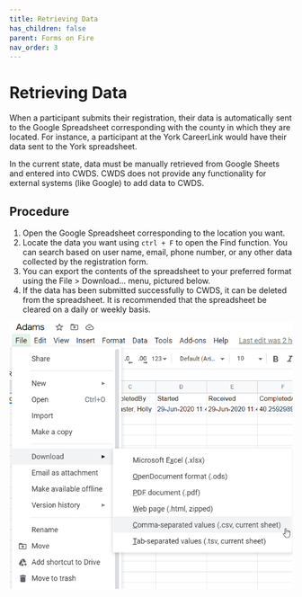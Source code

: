 ```yaml
---
title: Retrieving Data
has_children: false
parent: Forms on Fire
nav_order: 3
---
```


# Retrieving Data

When a participant submits their registration, their data is automatically sent to the Google Spreadsheet corresponding with the county in which they are located. For instance, a participant at the York CareerLink would have their data sent to the York spreadsheet.

In the current state, data must be manually retrieved from Google Sheets and entered into CWDS. CWDS does not provide any functionality for external systems (like Google) to add data to CWDS.

## Procedure

1. Open the Google Spreadsheet corresponding to the location you want.
2. Locate the data you want using `ctrl + F` to open the Find function. You can search based on user name, email, phone number, or any other data collected by the registration form.
3. You can export the contents of the spreadsheet to your preferred format using the File > Download... menu, pictured below.
4. If the data has been submitted successfully to CWDS, it can be deleted from the spreadsheet. It is recommended that the spreadsheet be cleared on a daily or weekly basis.

<a class="image" href="/assets/formsonfire/spreadsheetExport.png"><img src="/assets/formsonfire/spreadsheetExport.png" /></a>
